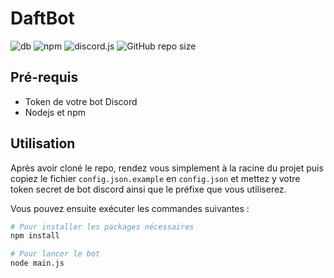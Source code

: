 # DaftBot


![db](https://img.shields.io/badge/daftbot-v1.2.2-red)
![npm](https://img.shields.io/npm/v/npm/latest)
![discord.js](https://img.shields.io/badge/discord.js-v12.3.1-green)
![GitHub repo size](https://img.shields.io/github/repo-size/vivimouret29/bot_discord?color=yellow)

## Pré-requis

- Token de votre bot Discord
- Nodejs et npm

## Utilisation

Après avoir cloné le repo, rendez vous simplement à la racine du projet puis copiez le fichier `config.json.example` en `config.json` et mettez y votre token secret de bot discord ainsi que le préfixe que vous utiliserez. 
  
Vous pouvez ensuite exécuter les commandes suivantes :
  
```bash
# Pour installer les packages nécessaires
npm install

# Pour lancer le bot
node main.js
```
